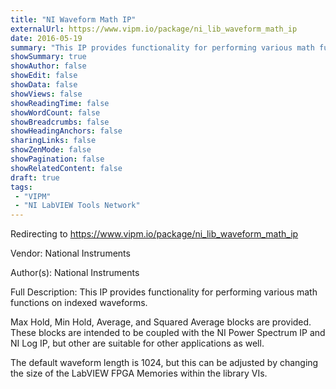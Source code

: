 ```yaml
---
title: "NI Waveform Math IP"
externalUrl: https://www.vipm.io/package/ni_lib_waveform_math_ip
date: 2016-05-19
summary: "This IP provides functionality for performing various math functions on indexed waveforms."
showSummary: true
showAuthor: false
showEdit: false
showData: false
showViews: false
showReadingTime: false
showWordCount: false
showBreadcrumbs: false
showHeadingAnchors: false
sharingLinks: false
showZenMode: false
showPagination: false
showRelatedContent: false
draft: true
tags:
 - "VIPM"
 - "NI LabVIEW Tools Network"
---
```


Redirecting to https://www.vipm.io/package/ni_lib_waveform_math_ip

Vendor: National Instruments

Author(s): National Instruments
 
Full Description:
This IP provides functionality for performing various math functions on indexed waveforms.

Max Hold, Min Hold, Average, and Squared Average blocks are provided.  These blocks are intended to be coupled with the NI Power Spectrum IP and NI Log IP, but other are suitable for other applications as well.

The default waveform length is 1024, but this can be adjusted by changing the size of the LabVIEW FPGA Memories within the library VIs.